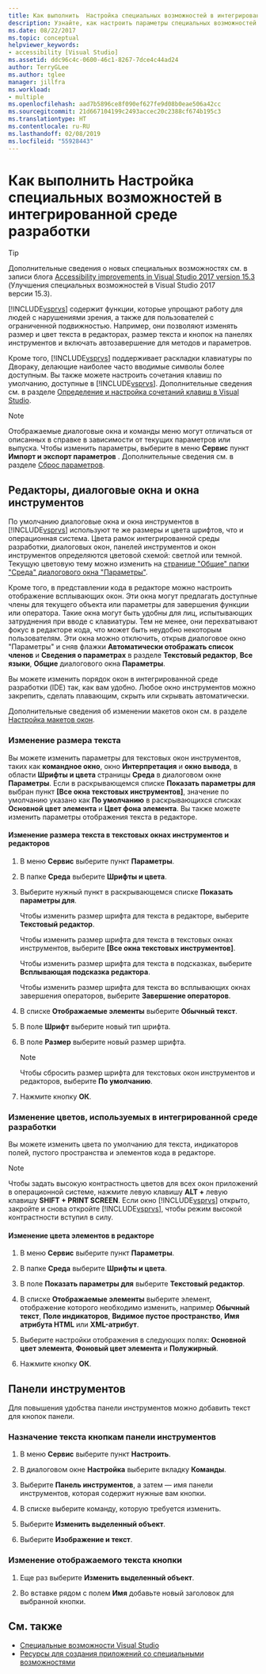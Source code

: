 ```yaml
---
title: Как выполнить  Настройка специальных возможностей в интегрированной среде разработки
description: Узнайте, как настроить параметры специальных возможностей в Visual Studio, которые помогут упростить работу с интегрированной средой разработки (IDE) для всех пользователей, включая людей с нарушениями зрения и с ограниченной подвижностью.
ms.date: 08/22/2017
ms.topic: conceptual
helpviewer_keywords:
- accessibility [Visual Studio]
ms.assetid: ddc96c4c-0600-46c1-8267-7dce4c44ad24
author: TerryGLee
ms.author: tglee
manager: jillfra
ms.workload:
- multiple
ms.openlocfilehash: aad7b5896ce8f090ef627fe9d08b0eae506a42cc
ms.sourcegitcommit: 21d667104199c2493accec20c2388cf674b195c3
ms.translationtype: HT
ms.contentlocale: ru-RU
ms.lasthandoff: 02/08/2019
ms.locfileid: "55928443"
---
```

# <a name="how-to-set-ide-accessibility-options"></a>Как выполнить  Настройка специальных возможностей в интегрированной среде разработки

> [!TIP]
> Дополнительные сведения о новых специальных возможностях см. в записи блога [Accessibility improvements in Visual Studio 2017 version 15.3](https://blogs.msdn.microsoft.com/visualstudio/2017/08/14/accessibility-improvements-in-visual-studio-2017-version-15-3/) (Улучшения специальных возможностей в Visual Studio 2017 версии 15.3).

[!INCLUDE[vsprvs](../../code-quality/includes/vsprvs_md.md)] содержит функции, которые упрощают работу для людей с нарушениями зрения, а также для пользователей с ограниченной подвижностью. Например, они позволяют изменять размер и цвет текста в редакторах, размер текста и кнопок на панелях инструментов и включать автозавершение для методов и параметров.

Кроме того, [!INCLUDE[vsprvs](../../code-quality/includes/vsprvs_md.md)] поддерживает раскладки клавиатуры по Двораку, делающие наиболее часто вводимые символы более доступным. Вы также можете настроить сочетания клавиш по умолчанию, доступные в [!INCLUDE[vsprvs](../../code-quality/includes/vsprvs_md.md)]. Дополнительные сведения см. в разделе [Определение и настройка сочетаний клавиш в Visual Studio](../../ide/identifying-and-customizing-keyboard-shortcuts-in-visual-studio.md).

> [!NOTE]
> Отображаемые диалоговые окна и команды меню могут отличаться от описанных в справке в зависимости от текущих параметров или выпуска. Чтобы изменить параметры, выберите в меню **Сервис** пункт **Импорт и экспорт параметров** . Дополнительные сведения см. в разделе [Сброс параметров](../environment-settings.md#reset-settings).

## <a name="editors-dialogs-and-tool-windows"></a>Редакторы, диалоговые окна и окна инструментов

 По умолчанию диалоговые окна и окна инструментов в [!INCLUDE[vsprvs](../../code-quality/includes/vsprvs_md.md)] используют те же размеры и цвета шрифтов, что и операционная система. Цвета рамок интегрированной среды разработки, диалоговых окон, панелей инструментов и окон инструментов определяются цветовой схемой: светлой или темной. Текущую цветовую тему можно изменить на [странице "Общие" папки "Среда" диалогового окна "Параметры"](../../ide/reference/general-environment-options-dialog-box.md).

 Кроме того, в представлении кода в редакторе можно настроить отображение всплывающих окон. Эти окна могут предлагать доступные члены для текущего объекта или параметры для завершения функции или оператора. Такие окна могут быть удобны для лиц, испытывающих затруднения при вводе с клавиатуры. Тем не менее, они перехватывают фокус в редакторе кода, что может быть неудобно некоторым пользователям. Эти окна можно отключить, открыв диалоговое окно "Параметры" и сняв флажки **Автоматически отображать список членов** и **Сведения о параметрах** в разделе **Текстовый редактор**, **Все языки**, **Общие** диалогового окна **Параметры**.

 Вы можете изменить порядок окон в интегрированной среде разработки (IDE) так, как вам удобно. Любое окно инструментов можно закрепить, сделать плавающим, скрыть или скрывать автоматически.

 Дополнительные сведения об изменении макетов окон см. в разделе [Настройка макетов окон](../../ide/customizing-window-layouts-in-visual-studio.md).

### <a name="changing-the-size-of-text"></a>Изменение размера текста

 Вы можете изменить параметры для текстовых окон инструментов, таких как **командное окно**, окно **Интерпретация** и **окно вывода**, в области **Шрифты и цвета** страницы **Среда** в диалоговом окне **Параметры**. Если в раскрывающемся списке **Показать параметры для** выбран пункт **[Все окна текстовых инструментов]**, значение по умолчанию указано как **По умолчанию** в раскрывающихся списках **Основной цвет элемента** и **Цвет фона элемента**. Вы также можете изменить параметры отображения текста в редакторе.

#### <a name="to-change-the-size-of-text-in-text-based-tool-windows-and-editors"></a>Изменение размера текста в текстовых окнах инструментов и редакторов

1.  В меню **Сервис** выберите пункт **Параметры**.

2.  В папке **Среда** выберите **Шрифты и цвета**.

3.  Выберите нужный пункт в раскрывающемся списке **Показать параметры для**.

     Чтобы изменить размер шрифта для текста в редакторе, выберите **Текстовый редактор**.

     Чтобы изменить размер шрифта для текста в текстовых окнах инструментов, выберите **[Все окна текстовых инструментов]**.

     Чтобы изменить размер шрифта для текста в подсказках, выберите **Всплывающая подсказка редактора**.

     Чтобы изменить размер шрифта для текста во всплывающих окнах завершения операторов, выберите **Завершение операторов**.

4.  В списке **Отображаемые элементы** выберите **Обычный текст**.

5.  В поле **Шрифт** выберите новый тип шрифта.

6.  В поле **Размер** выберите новый размер шрифта.

    > [!NOTE]
    > Чтобы сбросить размер шрифта для текстовых окон инструментов и редакторов, выберите **По умолчанию**.

7.  Нажмите кнопку **ОК**.

### <a name="change-the-colors-that-are-used-in-the-ide"></a>Изменение цветов, используемых в интегрированной среде разработки

 Вы можете изменить цвета по умолчанию для текста, индикаторов полей, пустого пространства и элементов кода в редакторе.

> [!NOTE]
> Чтобы задать высокую контрастность цветов для всех окон приложений в операционной системе, нажмите левую клавишу <strong>ALT +</strong> левую клавишу **SHIFT + PRINT SCREEN**. Если окно [!INCLUDE[vsprvs](../../code-quality/includes/vsprvs_md.md)] открыто, закройте и снова откройте [!INCLUDE[vsprvs](../../code-quality/includes/vsprvs_md.md)], чтобы режим высокой контрастности вступил в силу.

#### <a name="to-change-the-color-of-items-in-the-editor"></a>Изменение цвета элементов в редакторе

1.  В меню **Сервис** выберите пункт **Параметры**.

2.  В папке **Среда** выберите **Шрифты и цвета**.

3.  В поле **Показать параметры для** выберите **Текстовый редактор**.

4.  В списке **Отображаемые элементы** выберите элемент, отображение которого необходимо изменить, например **Обычный текст**, **Поле индикаторов**, **Видимое пустое пространство**, **Имя атрибута HTML** или **XML-атрибут**.

5.  Выберите настройки отображения в следующих полях: **Основной цвет элемента**, **Фоновый цвет элемента** и **Полужирный**.

6.  Нажмите кнопку **ОК**.

## <a name="toolbars"></a>Панели инструментов

 Для повышения удобства панели инструментов можно добавить текст для кнопок панели.

### <a name="to-assign-text-to-toolbar-buttons"></a>Назначение текста кнопкам панели инструментов

1.  В меню **Сервис** выберите пункт **Настроить**.

2.  В диалоговом окне **Настройка** выберите вкладку **Команды**.

3.  Выберите **Панель инструментов**, а затем — имя панели инструментов, которая содержит нужные вам кнопки.

4.  В списке выберите команду, которую требуется изменить.

5.  Выберите **Изменить выделенный объект**.

6.  Выберите **Изображение и текст**.

### <a name="to-modify-the-displayed-text-in-a-button"></a>Изменение отображаемого текста кнопки

1.  Еще раз выберите **Изменить выделенный объект**.

2.  Во вставке рядом с полем **Имя** добавьте новый заголовок для выбранной кнопки.

## <a name="see-also"></a>См. также

* [Специальные возможности Visual Studio](../../ide/reference/accessibility-features-of-visual-studio.md)
* [Ресурсы для создания приложений со специальными возможностями](../../ide/reference/resources-for-designing-accessible-applications.md)